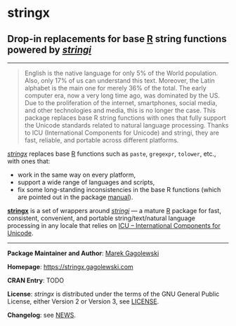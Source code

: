 # **stringx**

## Drop-in replacements for base [R](https://www.r-project.org/) string functions powered by *[stringi](https://stringi.gagolewski.com/)*

--------------------------------------------------------------------------------

> English is the native language for only 5% of the World population.
> Also, only 17% of us can understand this text. Moreover, the Latin alphabet
> is the main one for merely 36% of the total.
> The early computer era, now a very long time ago, was dominated by the US.
> Due to the proliferation of the internet, smartphones, social media,
> and other technologies and media, this is no longer the case.
> This package replaces base R string functions with ones that fully
> support the Unicode standards related to natural language processing.
> Thanks to ICU (International Components for Unicode) and stringi,
> they are fast, reliable, and portable across different platforms.


[*stringx*](https://stringx.gagolewski.com/) replaces base
[R](https://www.r-project.org/) functions such as
`paste`, `gregexpr`, `tolower`, etc., with ones that:

* work in the same way on every platform,
* support a wide range of languages and scripts,
* fix some long-standing inconsistencies in the base R functions
  (which are pointed out in the package
  [manual](https://stringx.gagolewski.com)).


[**stringx**](https://stringx.gagolewski.com/) is a set of wrappers around
[*stringi*](https://stringi.gagolewski.com/) — a mature
[R](https://www.r-project.org/) package for
fast, consistent, convenient, and portable string/text/natural language
processing in any locale that relies on
[ICU – International Components for Unicode](http://site.icu-project.org/).


--------------------------------------------------------------------------------


**Package Maintainer and Author**:
[Marek Gagolewski](https://www.gagolewski.com/)

**Homepage**: https://stringx.gagolewski.com

**CRAN Entry**: TODO

**License**:
*stringx* is distributed under the terms of the GNU General Public License,
either Version 2 or Version 3, see
[LICENSE](https://raw.githubusercontent.com/gagolews/stringx/master/LICENSE).

**Changelog**: see
[NEWS](https://raw.githubusercontent.com/gagolews/stringx/master/NEWS).
